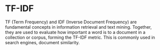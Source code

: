 # TF-IDF
TF (Term Frequency) and IDF (Inverse Document Frequency) are fundamental concepts in information retrieval and text mining. Together, they are used to evaluate how important a word is to a document in a collection or corpus, forming the TF-IDF metric. This is commonly used in search engines, document similarity.
